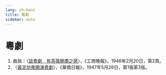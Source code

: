 ```yaml
---
lang: zh-Hant
title: 粵劇
sidebar: auto
---
```


# 粵劇
1. 曲辰：〈[談粵劇　有茶薇開盡之感](https://mmis.hkpl.gov.hk/coverpage/-/coverpage/view?_coverpage_WAR_mmisportalportlet_hsf=%E7%B2%B5%E5%8A%87&p_r_p_-1078056564_c=QF757YsWv5%2FH7zGe%2FKF%2BFPulRg0wvB%2Fd&_coverpage_WAR_mmisportalportlet_o=80&_coverpage_WAR_mmisportalportlet_actual_q=%28%20verbatim_dc.collection%3A%28%22Old%5C%20HK%5C%20Newspapers%22%29%20%29%20AND+%28%20%28%20allTermsMandatory%3A%28true%29%20OR+all_dc.title%3A%28%E7%B2%B5%E5%8A%87%29%20OR+all_dc.creator%3A%28%E7%B2%B5%E5%8A%87%29%20OR+all_dc.contributor%3A%28%E7%B2%B5%E5%8A%87%29%20OR+all_dc.subject%3A%28%E7%B2%B5%E5%8A%87%29%20OR+fulltext%3A%28%E7%B2%B5%E5%8A%87%29%20OR+all_dc.description%3A%28%E7%B2%B5%E5%8A%87%29%20%29%20%29&_coverpage_WAR_mmisportalportlet_sort_field=dc.publicationdate_bsort&_coverpage_WAR_mmisportalportlet_sort_order=asc)〉，《工商晚報》，1946年2月20日，第2頁。
2. 〈[黃泥坊衆開演粵劇](https://mmis.hkpl.gov.hk/coverpage/-/coverpage/view?_coverpage_WAR_mmisportalportlet_hsf=%E7%B2%B5%E5%8A%87&p_r_p_-1078056564_c=QF757YsWv58JCjtBMMIqom%2BdRKoWJrJ6&_coverpage_WAR_mmisportalportlet_o=81&_coverpage_WAR_mmisportalportlet_actual_q=%28%20verbatim_dc.collection%3A%28%22Old%5C%20HK%5C%20Newspapers%22%29%20%29%20AND+%28%20%28%20allTermsMandatory%3A%28true%29%20OR+all_dc.title%3A%28%E7%B2%B5%E5%8A%87%29%20OR+all_dc.creator%3A%28%E7%B2%B5%E5%8A%87%29%20OR+all_dc.contributor%3A%28%E7%B2%B5%E5%8A%87%29%20OR+all_dc.subject%3A%28%E7%B2%B5%E5%8A%87%29%20OR+fulltext%3A%28%E7%B2%B5%E5%8A%87%29%20OR+all_dc.description%3A%28%E7%B2%B5%E5%8A%87%29%20%29%20%29&_coverpage_WAR_mmisportalportlet_sort_order=asc&_coverpage_WAR_mmisportalportlet_sort_field=dc.publicationdate_bsort)〉，《華僑日報》，1947年5月28日，第1張第3版。